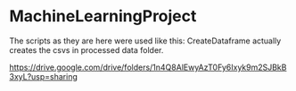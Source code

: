 # MachineLearningProject

The scripts as they are here were used like this:
CreateDataframe actually creates the csvs in processed data folder.


https://drive.google.com/drive/folders/1n4Q8AlEwyAzT0Fy6Ixyk9m2SJBkB3xyL?usp=sharing
